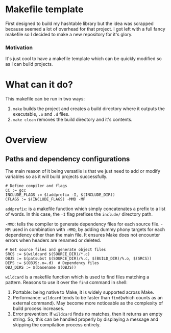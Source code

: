 # Makefile template
First designed to build my hashtable library but the idea was scrapped because seemed a lot of overhead for that project. I got left with a full fancy makefile so I decided to make a new repository for it's glory.

### Motivation
It's just cool to have a makefile template which can be quickly modified so as I can build projects.

# What can it do?
This makefile can be run in two ways:
1. ```make``` builds the project and creates a build directory where it outputs the executable, ```.o``` and ```.d``` files.
2. ```make clean``` removes the build directory and it's contents.

# Overview
## Paths and dependency configurations
The main reason of it being versatile is that we just need to add or modify variables so as it will build projects successfully.
```
# Define compiler and flags
CC := gcc
INCLUDE_FLAGS := $(addprefix -I, $(INCLUDE_DIR))
CFLAGS := $(INCLUDE_FLAGS) -MMD -MP
```
```addprefix```: is a makefile function which simply concatenates a prefix to a list of words. In this case, the ```-I``` flag prefixes the ```include/``` directory path.

```-MMD```: tells the compiler to generate dependency files for each source file.
```-MP```: used in combination with ```-MMD```, by adding dummy phony targets for each dependency other than the main file. It ensures Make does not encounter errors when headers are renamed or deleted.

```
# Get source files and generate object files
SRCS := $(wildcard $(SOURCE_DIR)/*.c)
OBJS := $(patsubst $(SOURCE_DIR)/%.c, $(BUILD_DIR)/%.o, $(SRCS))
DEPS := $(OBJS:.o=.d)  # Dependency files
OBJ_DIRS := $(basename $(OBJS))
```
```wildcard``` is a makefile function which is used to find files matching a pattern. Reasons to use it over the ```find``` command in shell:
1. Portable: being native to Make, it is widely supported across Make.
2. Performance: ```wildcard``` tends to be faster than ```find```(which counts as an external command). May become more noticeable as the complexity of build process increases.
3. Error prevention: If ```wildcard``` finds no matches, then it returns an empty string. So, this can be handled properly by displaying a message and skipping the compilation process entirely.


